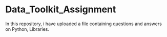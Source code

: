 # Data_Toolkit_Assignment
In this repository, i have uploaded a file containing questions and answers on Python, Libraries.
